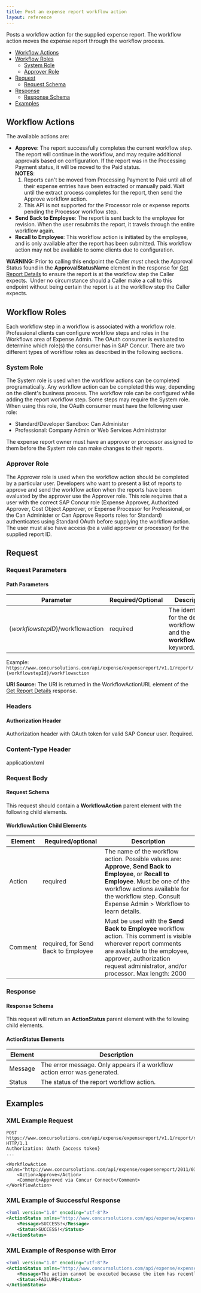```yaml
---
title: Post an expense report workflow action
layout: reference
---
```


Posts a workflow action for the supplied expense report. The workflow action moves the expense report through the workflow process.

* [Workflow Actions](#workflow-actions)
* [Workflow Roles](#workflow-roles)
  * [System Role](#system-role)
  * [Approver Role](#approver-role)
* [Request](#request)
  * [Request Schema](#req-schema)
* [Response](#response)
  * [Response Schema](#res-schema)
* [Examples](#examples)

## <a name="workflow-actions"></a>Workflow Actions

The available actions are:

* **Approve**: The report successfully completes the current workflow step. The report will continue in the workflow, and may require additional approvals based on configuration. If the report was in the Processing Payment status, it will be moved to the Paid status.  
**NOTES**:
  1. Reports can't be moved from Processing Payment to Paid until all of their expense entries have been extracted or manually paid. Wait until the extract process completes for the report, then send the Approve workflow action.
  2. This API is not supported for the Processor role or expense reports pending the Processor workflow step.
* **Send Back to Employee**: The report is sent back to the employee for revision. When the user resubmits the report, it travels through the entire workflow again.
* **Recall to Employee**: This workflow action is initiated by the employee, and is only available after the report has been submitted. This workflow action may not be available to some clients due to configuration.

**WARNING:** Prior to calling this endpoint the Caller _must_ check the Approval Status found in the **ApprovalStatusName** element in the response for [Get Report Details][1] to ensure the report is at the workflow step the Caller expects.  Under no circumstance should a Caller make a call to this endpoint without being certain the report is at the workflow step the Caller expects.

## <a name="workflow-roles"></a>Workflow Roles
Each workflow step in a workflow is associated with a workflow role. Professional clients can configure workflow steps and roles in the Workflows area of Expense Admin. The OAuth consumer is evaluated to determine which role(s) the consumer has in SAP Concur. There are two different types of workflow roles as described in the following sections.

### <a name="system-role"></a>System Role
The System role is used when the workflow actions can be completed programatically. Any workflow action can be completed this way, depending on the client's business process. The workflow role can be configured while adding the report workflow step. Some steps may require the System role. When using this role, the OAuth consumer must have the following user role:

* Standard/Developer Sandbox: Can Administer
* Professional: Company Admin or Web Services Administrator

The expense report owner must have an approver or processor assigned to them before the System role can make changes to their reports.

### <a name="approver-role"></a>Approver Role

The Approver role is used when the workflow action should be completed by a particular user. Developers who want to present a list of reports to approve and send the workflow action when the reports have been evaluated by the approver use the Approver role. This role requires that a user with the correct SAP Concur role (Expense Approver, Authorized Approver, Cost Object Approver, or Expense Processor for Professional, or the Can Administer or Can Approve Reports roles for Standard) authenticates using Standard OAuth before supplying the workflow action. The user must also have access (be a valid approver or processor) for the supplied report ID.

## <a name="request"></a>Request

### Request Parameters

#### Path Parameters

| Parameter |Required/Optional| Description |
|-----------------|--------|-----------------------------|
|{_workflowstepID_}/workflowaction | required | The identifier for the desired workflow step and the **workflowaction** keyword.|

Example: `https://www.concursolutions.com/api/expense/expensereport/v1.1/report/{workflowstepId}/workflowaction`

**URI Source:** The URI is returned in the WorkflowActionURL element of the [Get Report Details][1] response.

### Headers

#### Authorization Header

Authorization header with OAuth token for valid SAP Concur user. Required.

### Content-Type Header

application/xml

### Request Body

#### <a name="req-schema"></a>Request Schema

This request should contain a **WorkflowAction** parent element with the following child elements.

#### WorkflowAction Child Elements

|  Element |  Required/optional |  Description |
|----------|--------------------|--------------|
|  Action |  required |  The name of the workflow action. Possible values are: **Approve**, **Send Back to Employee**, or **Recall to Employee**. Must be one of the workflow actions available for the workflow step. Consult Expense Admin > Workflow to learn details. |
|  Comment |  required, for Send Back to Employee |  Must be used with the **Send Back to Employee** workflow action. This comment is visible wherever report comments are available to the employee, approver, authorization request administrator, and/or processor. Max length: 2000 |

### <a name="response"></a>Response

#### <a name="res-schema"></a>Response Schema

This request will return an **ActionStatus** parent element with the following child elements.

#### ActionStatus Elements

|  Element | Description |
|----------|-------------|
|  Message |  The error message. Only appears if a workflow action error was generated. |
|  Status | The status of the report workflow action. |

## <a name="examples"></a>Examples

###  XML Example Request

```http
POST https://www.concursolutions.com/api/expense/expensereport/v1.1/report/nx2WRNzp18$wjehk%wqEL6EDHRwi9r$paQS1UqyL6a454QitqQ/workflowaction HTTP/1.1
Authorization: OAuth {access token}
...

<WorkflowAction xmlns="http://www.concursolutions.com/api/expense/expensereport/2011/03">
    <Action>Approve</Action>
    <Comment>Approved via Concur Connect</Comment>
</WorkflowAction>
```

###  XML Example of Successful Response

```xml
<?xml version="1.0" encoding="utf-8"?>
<ActionStatus xmlns="http://www.concursolutions.com/api/expense/expensereport/2011/03" xmlns:i="http://www.w3.org/2001/XMLSchema-instance">
    <Message>SUCCESS!</Message>
    <Status>SUCCESS!</Status>
</ActionStatus>
```

###  XML Example of Response with Error

```xml
<?xml version="1.0" encoding="utf-8"?>
<ActionStatus xmlns="http://www.concursolutions.com/api/expense/expensereport/2011/03" xmlns:i="http://www.w3.org/2001/XMLSchema-instance">
    <Message>The action cannot be executed because the item has recently been changed. Please refresh your list and try again.</Message>
    <Status>FAILURE</Status>
</ActionStatus>
```


[1]: /api-reference/expense/expense-report/v3.reports.html#getID
[2]: https://developer.concur.com/reference/http-codes
